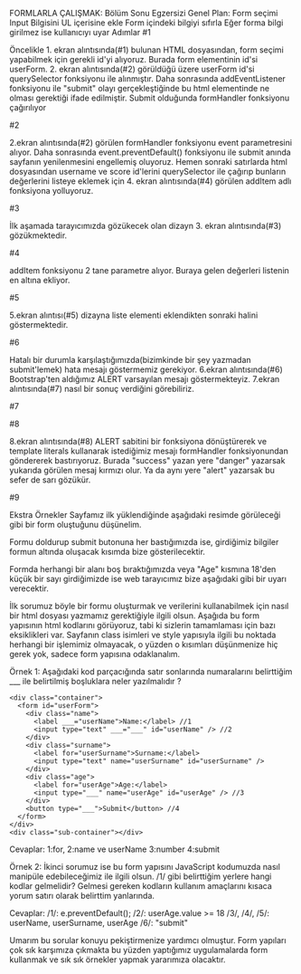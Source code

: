 FORMLARLA ÇALIŞMAK: Bölüm Sonu Egzersizi
Genel Plan:
Form seçimi
Input Bilgisini UL içerisine ekle
Form içindeki bilgiyi sıfırla
Eğer forma bilgi girilmez ise kullanıcıyı uyar
Adımlar
#1



Öncelikle 1. ekran alıntısında(#1) bulunan HTML dosyasından, form seçimi yapabilmek için gerekli id'yi alıyoruz. Burada form elementinin id'si userForm. 2. ekran alıntısında(#2) görüldüğü üzere userForm id'si querySelector fonksiyonu ile alınmıştır. Daha sonrasında addEventListener fonksiyonu ile "submit" olayı gerçekleştiğinde bu html elementinde ne olması gerektiği ifade edilmiştir. Submit olduğunda formHandler fonksiyonu çağırılıyor

#2



2.ekran alıntısında(#2) görülen formHandler fonksiyonu event parametresini alıyor. Daha sonrasında event.preventDefault() fonksiyonu ile submit anında sayfanın yenilenmesini engellemiş oluyoruz. Hemen sonraki satırlarda html dosyasından username ve score id'lerini querySelector ile çağırıp bunların değerlerini listeye eklemek için 4. ekran alıntısında(#4) görülen addItem adlı fonksiyona yolluyoruz.

#3





İlk aşamada tarayıcımızda gözükecek olan dizayn 3. ekran alıntısında(#3) gözükmektedir.

#4





addItem fonksiyonu 2 tane parametre alıyor. Buraya gelen değerleri listenin en altına ekliyor.

#5



5.ekran alıntısı(#5) dizayna liste elementi eklendikten sonraki halini göstermektedir.

#6





Hatalı bir durumla karşılaştığımızda(bizimkinde bir şey yazmadan submit'lemek) hata mesajı göstermemiz gerekiyor. 6.ekran alıntısında(#6) Bootstrap'ten aldığımız ALERT varsayılan mesajı göstermekteyiz. 7.ekran alıntısında(#7) nasıl bir sonuç verdiğini görebiliriz.

#7

#8



8.ekran alıntısında(#8) ALERT sabitini bir fonksiyona dönüştürerek ve template literals kullanarak istediğimiz mesajı formHandler fonksiyonundan göndererek bastırıyoruz. Burada "success" yazan yere "danger" yazarsak yukarıda görülen mesaj kırmızı olur. Ya da aynı yere "alert" yazarsak bu sefer de sarı gözükür.

#9

Ekstra Örnekler
Sayfamız ilk yüklendiğinde aşağıdaki resimde görüleceği gibi bir form oluştuğunu düşünelim.



Formu doldurup submit butonuna her bastığımızda ise, girdiğimiz bilgiler formun altında oluşacak kısımda bize gösterilecektir.



Formda herhangi bir alanı boş bıraktığımızda veya "Age" kısmına 18'den küçük bir sayı girdiğimizde ise web tarayıcımız bize aşağıdaki gibi bir uyarı verecektir.



İlk sorumuz böyle bir formu oluşturmak ve verilerini kullanabilmek için nasıl bir html dosyası yazmamız gerektiğiyle ilgili olsun. Aşağıda bu form yapısının html kodlarını görüyoruz, tabi ki sizlerin tamamlaması için bazı eksiklikleri var. Sayfanın class isimleri ve style yapısıyla ilgili bu noktada herhangi bir işlemimiz olmayacak, o yüzden o kısımları düşünmenize hiç gerek yok, sadece form yapısına odaklanalım.

Örnek 1: Aşağıdaki kod parçacığında satır sonlarında numaralarını belirttiğim ___ ile belirtilmiş boşluklara neler yazılmalıdır ?

    <div class="container">
      <form id="userForm">
        <div class="name">
          <label ___="userName">Name:</label> //1
          <input type="text" ___="___" id="userName" /> //2
        </div>
        <div class="surname">
          <label for="userSurname">Surname:</label>
          <input type="text" name="userSurname" id="userSurname" />
        </div>
        <div class="age">
          <label for="userAge">Age:</label>
          <input type="___" name="userAge" id="userAge" /> //3
        </div>
        <button type="___">Submit</button> //4
      </form>
    </div>
    <div class="sub-container"></div>
Cevaplar: 1:for, 2:name ve userName 3:number 4:submit

Örnek 2: İkinci sorumuz ise bu form yapısını JavaScript kodumuzda nasıl manipüle edebileceğimiz ile ilgili olsun. /1/ gibi belirttiğim yerlere hangi kodlar gelmelidir? Gelmesi gereken kodların kullanım amaçlarını kısaca yorum satırı olarak belirttim yanlarında.



Cevaplar: /1/: e.preventDefault(); /2/: userAge.value >= 18 /3/, /4/, /5/: userName, userSurname, userAge /6/: "submit"

Umarım bu sorular konuyu pekiştirmenize yardımcı olmuştur. Form yapıları çok sık karşımıza çıkmakta bu yüzden yaptığımız uygulamalarda form kullanmak ve sık sık örnekler yapmak yararımıza olacaktır.